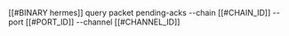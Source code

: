 [[#BINARY hermes]] query packet pending-acks --chain [[#CHAIN_ID]] --port [[#PORT_ID]] --channel [[#CHANNEL_ID]]
